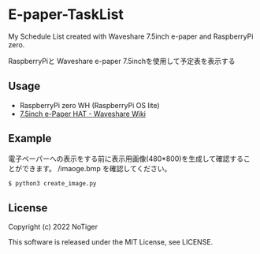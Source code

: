 # E-paper-TaskList

My Schedule List created with Waveshare 7.5inch e-paper and RaspberryPi zero.

RaspberryPiと Waveshare e-paper 7.5inchを使用して予定表を表示する

## Usage

- RaspberryPi zero WH (RaspberryPi OS lite)
- [7.5inch e-Paper HAT - Waveshare Wiki](https://www.waveshare.com/wiki/7.5inch_e-Paper_HAT)


## Example

電子ペーパーへの表示をする前に表示用画像(480*800)を生成して確認することができます。
/imaoge.bmp を確認してください。
```sh
$ python3 create_image.py

```



## License
Copyright (c) 2022 NoTiger

This software is released under the MIT License, see LICENSE.

